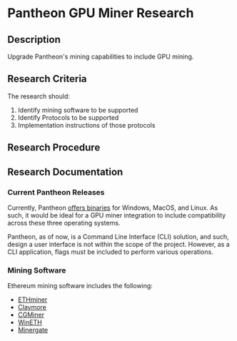 # Pantheon GPU Miner Research

## Description

 Upgrade Pantheon's mining capabilities to include GPU mining.

## Research Criteria

The research should:
1. Identify mining software to be supported
2. Identify Protocols to be supported
3. Implementation instructions of those protocols


## Research Procedure


## Research Documentation

### Current Pantheon Releases

Currently, Pantheon [offers binaries](https://docs.pantheon.pegasys.tech/en/latest/Installation/Install-Binaries/) for Windows, MacOS, and Linux. As such, it would be ideal for a GPU miner integration to include compatibility across these three operating systems.

Pantheon, as of now, is a Command Line Interface (CLI) solution, and such, design a user interface is not within the scope of the project. However, as a CLI application, flags must be included to perform various operations.






### Mining Software


Ethereum mining software includes the following:

- [ETHminer](https://github.com/ethereum-mining/ethminer)
- [Claymore](https://github.com/Claymore-Dual/Claymore-Dual-Miner)
- [CGMiner]()
- [WinETH]()
- [Minergate]()
